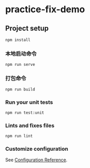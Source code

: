 # practice-fix-demo

## Project setup
```
npm install
```

### 本地启动命令
```
npm run serve
```

### 打包命令
```
npm run build
```

### Run your unit tests
```
npm run test:unit
```

### Lints and fixes files
```
npm run lint
```

### Customize configuration
See [Configuration Reference](https://cli.vuejs.org/config/).
